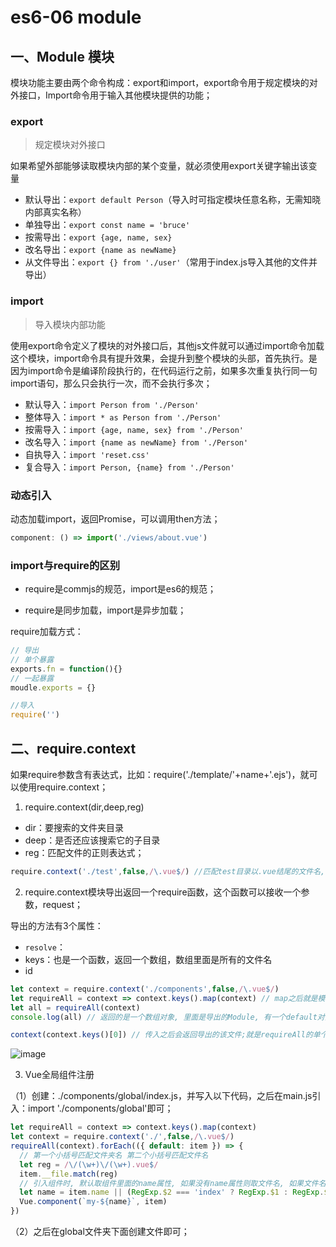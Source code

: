 # es6-06 module
## 一、Module 模块
模块功能主要由两个命令构成：export和import，export命令用于规定模块的对外接口，Import命令用于输入其他模块提供的功能；

### export

> 规定模块对外接口

如果希望外部能够读取模块内部的某个变量，就必须使用export关键字输出该变量

* 默认导出：`export default Person`（导入时可指定模块任意名称，无需知晓内部真实名称）
* 单独导出：`export const name = 'bruce'`
* 按需导出：`export {age, name, sex}`
* 改名导出：`export {name as newName}`
* 从文件导出：`export {} from './user'`（常用于index.js导入其他的文件并导出）



### import

> 导入模块内部功能

使用export命令定义了模块的对外接口后，其他js文件就可以通过import命令加载这个模块，import命令具有提升效果，会提升到整个模块的头部，首先执行。是因为import命令是编译阶段执行的，在代码运行之前，如果多次重复执行同一句import语句，那么只会执行一次，而不会执行多次；

* 默认导入：`import Person from './Person'`
* 整体导入：`import * as Person from './Person'`
* 按需导入：`import {age, name, sex} from './Person'`
* 改名导入：`import {name as newName} from './Person'`
* 自执导入：`import 'reset.css'`
* 复合导入：`import Person, {name} from './Person'`



### 动态引入

动态加载import，返回Promise，可以调用then方法；

```js
component: () => import('./views/about.vue')
```


### import与require的区别

* require是commjs的规范，import是es6的规范；

* require是同步加载，import是异步加载；

require加载方式：

```js
// 导出
// 单个暴露
exports.fn = function(){}
// 一起暴露
moudle.exports = {}

//导入
require('')
```


## 二、require.context

如果require参数含有表达式，比如：require('./template/'+name+'.ejs')，就可以使用require.context；

1. require.context(dir,deep,reg)

* dir：要搜索的文件夹目录
* deep：是否还应该搜索它的子目录
* reg：匹配文件的正则表达式；


```js
require.context('./test',false,/\.vue$/) //匹配test目录以.vue结尾的文件名, 不深度匹配;
```
2. require.context模块导出返回一个require函数，这个函数可以接收一个参数，request；

导出的方法有3个属性：

* `resolve`：
* keys：也是一个函数，返回一个数组，数组里面是所有的文件名
* id


```js
let context = require.context('./components',false,/\.vue$/)
let requireAll = context => context.keys().map(context) // map之后就是模块了;
let all = requireAll(context)
console.log(all) // 返回的是一个数组对象, 里面是导出的Module, 有一个default对象, 该对象就是一个模块;

context(context.keys()[0]) // 传入之后会返回导出的该文件;就是requireAll的单个对象
```
![image](https://www.qfxlw.com/images/es6-06%20module-01.png)

3. Vue全局组件注册

（1）创建：./components/global/index.js，并写入以下代码，之后在main.js引入：import './components/global'即可；
```js
let requireAll = context => context.keys().map(context)
let context = require.context('./',false,/\.vue$/)
requireAll(context).forEach(({ default: item }) => {
  // 第一个小括号匹配文件夹名 第二个小括号匹配文件名
  let reg = /\/(\w+)\/(\w+).vue$/
  item.__file.match(reg)
  // 引入组件时, 默认取组件里面的name属性, 如果没有name属性则取文件名, 如果文件名是index则取文件夹名, 注册的全局组件以my-[name]使用;
  let name = item.name || (RegExp.$2 === 'index' ? RegExp.$1 : RegExp.$2)
  Vue.component(`my-${name}`, item)
})
```
（2）之后在global文件夹下面创建文件即可；

